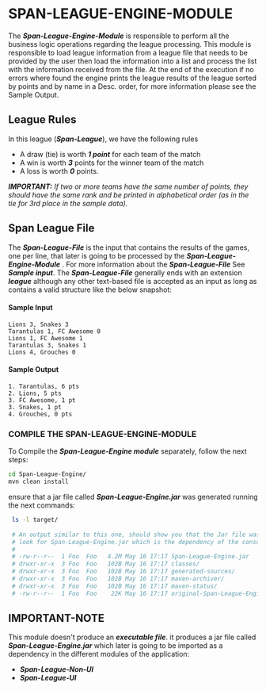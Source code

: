 # SPAN-LEAGUE-ENGINE-MODULE #
The _**Span-League-Engine-Module**_ is responsible to perform all the business logic operations regarding
the league processing. This module is responsible to load league information from a league file that needs
to be provided by the user then load the information into a list and process the list with the information
received from the file. At the end of the execution if no errors where found the engine prints the league
results of the league sorted by points and by name in a Desc. order, for more information please see the 
Sample Output.

## League Rules ##
In this league (_**Span-League**_), we have the following rules

- A draw (tie) is worth _**1 point**_ for each team of the match
- A win is worth _**3**_ points for the winner team of the match
- A loss is worth _**0**_ points.

_**IMPORTANT:** If two or more teams have the same number of points, they should have the same rank and be
printed in alphabetical order (as in the tie for 3rd place in the sample data)._

## Span League File ## 
The _**Span-League-File**_ is the input that contains the results of the games, one per line, that later is
going to be processed by the _**Span-League-Engine-Module**_ . For more information about the _**Span-League-File**_
See _**Sample input**_. The _**Span-League-File**_ generally ends with an extension _**league**_ although any other
text-based file is accepted as an input as long as contains a valid structure like the below snapshot:

#### Sample Input ####
```
Lions 3, Snakes 3
Tarantulas 1, FC Awesome 0
Lions 1, FC Awesome 1
Tarantulas 3, Snakes 1
Lions 4, Grouches 0
```

#### Sample Output ####
```
1. Tarantulas, 6 pts
2. Lions, 5 pts
3. FC Awesome, 1 pt
3. Snakes, 1 pt
4. Grouches, 0 pts
```

### COMPILE THE SPAN-LEAGUE-ENGINE-MODULE ###
To Compile the _**Span-League-Engine module**_ separately, follow the next steps:

``` bash
cd Span-League-Engine/
mvn clean install
```
ensure that a jar file called _**Span-League-Engine.jar**_ was generated running the next commands:

``` bash
 ls -l target/
 
 # An output similar to this one, should show you that the Jar file was Generated correctly 
 # look for Span-League-Engine.jar which is the dependency of the console application
 #
 # -rw-r--r--  1 Foo  Foo   4.2M May 16 17:17 Span-League-Engine.jar
 # drwxr-xr-x  3 Foo  Foo   102B May 16 17:17 classes/
 # drwxr-xr-x  3 Foo  Foo   102B May 16 17:17 generated-sources/
 # drwxr-xr-x  3 Foo  Foo   102B May 16 17:17 maven-archiver/
 # drwxr-xr-x  3 Foo  Foo   102B May 16 17:17 maven-status/
 # -rw-r--r--  1 Foo  Foo    22K May 16 17:17 original-Span-League-Engine.jar
```

## IMPORTANT-NOTE ##
This module doesn't produce an _**executable file**_. it produces a jar file called _**Span-League-Engine.jar**_
which later is going to be imported as a dependency in the different modules of the application:

- _**Span-League-Non-UI**_
- _**Span-League-UI**_





